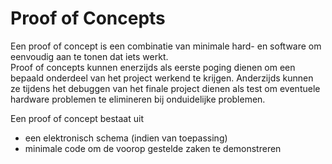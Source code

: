 # Proof of Concepts

Een proof of concept is een combinatie van minimale hard- en software om eenvoudig aan te tonen dat iets werkt.  
Proof of concepts kunnen enerzijds als eerste poging dienen om een bepaald onderdeel van het project werkend te krijgen. Anderzijds kunnen ze tijdens het debuggen van het finale project dienen als test om eventuele hardware problemen te elimineren bij onduidelijke problemen.
<br />  

Een proof of concept bestaat uit
* een elektronisch schema (indien van toepassing)
* minimale code om de voorop gestelde zaken te demonstreren

